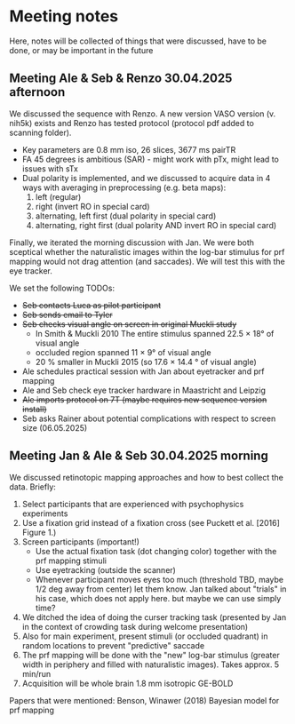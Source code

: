 # Meeting notes
Here, notes will be collected of things that were discussed, have to be done, or may be important in the future

## Meeting Ale & Seb & Renzo 30.04.2025 afternoon
We discussed the sequence with Renzo. A new version VASO version (v. nih5k) exists and Renzo has tested protocol (protocol pdf added to scanning folder).
- Key parameters are 0.8 mm iso, 26 slices, 3677 ms pairTR
- FA 45 degrees is ambitious (SAR) - might work with pTx, might lead to issues with sTx
- Dual polarity is implemented, and we discussed to acquire data in 4 ways with averaging in preprocessing (e.g. beta maps):
  1. left (regular)
  2. right (invert RO in special card)
  3. alternating, left first (dual polarity in special card)
  4. alternating, right first (dual polarity AND invert RO in special card)

Finally, we iterated the morning discussion with Jan. We were both sceptical whether the naturalistic images within the log-bar stimulus for prf mapping would not drag attention (and saccades).
We will test this with the eye tracker.

We set the following TODOs:
- ~~Seb contacts Luca as pilot participant~~
- ~~Seb sends email to Tyler~~
- ~~Seb checks visual angle on screen in original Muckli study~~
  - In Smith & Muckli 2010 The entire stimulus spanned 22.5 × 18° of visual angle
  - occluded region spanned 11 × 9° of visual angle
  - 20 % smaller in Muckli 2015 (so 17.6 × 14.4 ° of visual angle) 
- Ale schedules practical session with Jan about eyetracker and prf mapping
- Ale and Seb check eye tracker hardware in Maastricht and Leipzig
- ~~Ale imports protocol on 7T (maybe requires new sequence version install)~~
- Seb asks Rainer about potential complications with respect to screen size (06.05.2025)

## Meeting Jan & Ale & Seb 30.04.2025 morning
We discussed retinotopic mapping approaches and how to best collect the data. Briefly:
1. Select participants that are experienced with psychophysics experiments
2. Use a fixation grid instead of a fixation cross (see Puckett et al. [2016] Figure 1.)
3. Screen participants (important!)
   - Use the actual fixation task (dot changing color) together with the prf mapping stimuli
   - Use eyetracking (outside the scanner)
   - Whenever participant moves eyes too much (threshold TBD, maybe 1/2 deg away from center) let them know. Jan talked about "trials" in his case, which does not apply here. but maybe we can use simply time?
4. We ditched the idea of doing the curser tracking task (presented by Jan in the context of crowding task during welcome presentation)
5. Also for main experiment, present stimuli (or occluded quadrant) in random locations to prevent "predictive" saccade
6. The prf mapping will be done with the "new" log-bar stimulus (greater width in periphery and filled with naturalistic images). Takes approx. 5 min/run
7. Acquisition will be whole brain 1.8 mm isotropic GE-BOLD

Papers that were mentioned:
Benson, Winawer (2018) Bayesian model for prf mapping 